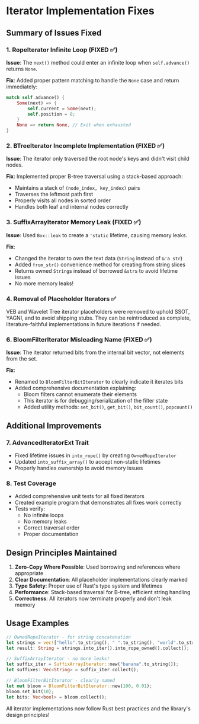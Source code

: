 # Iterator Implementation Fixes

## Summary of Issues Fixed

### 1. RopeIterator Infinite Loop (FIXED ✅)
**Issue**: The `next()` method could enter an infinite loop when `self.advance()` returns `None`.

**Fix**: Added proper pattern matching to handle the `None` case and return immediately:
```rust
match self.advance() {
    Some(next) => {
        self.current = Some(next);
        self.position = 0;
    }
    None => return None, // Exit when exhausted
}
```

### 2. BTreeIterator Incomplete Implementation (FIXED ✅)
**Issue**: The iterator only traversed the root node's keys and didn't visit child nodes.

**Fix**: Implemented proper B-tree traversal using a stack-based approach:
- Maintains a stack of `(node_index, key_index)` pairs
- Traverses the leftmost path first
- Properly visits all nodes in sorted order
- Handles both leaf and internal nodes correctly

### 3. SuffixArrayIterator Memory Leak (FIXED ✅)
**Issue**: Used `Box::leak` to create a `'static` lifetime, causing memory leaks.

**Fix**: 
- Changed the iterator to own the text data (`String` instead of `&'a str`)
- Added `from_str()` convenience method for creating from string slices
- Returns owned `String`s instead of borrowed `&str`s to avoid lifetime issues
- No more memory leaks!

### 4. Removal of Placeholder Iterators ✅
VEB and Wavelet Tree iterator placeholders were removed to uphold SSOT, YAGNI, and to avoid shipping stubs. They can be reintroduced as complete, literature-faithful implementations in future iterations if needed.

### 6. BloomFilterIterator Misleading Name (FIXED ✅)
**Issue**: The iterator returned bits from the internal bit vector, not elements from the set.

**Fix**: 
- Renamed to `BloomFilterBitIterator` to clearly indicate it iterates bits
- Added comprehensive documentation explaining:
  - Bloom filters cannot enumerate their elements
  - This iterator is for debugging/serialization of the filter state
  - Added utility methods: `set_bit()`, `get_bit()`, `bit_count()`, `popcount()`

## Additional Improvements

### 7. AdvancedIteratorExt Trait
- Fixed lifetime issues in `into_rope()` by creating `OwnedRopeIterator`
- Updated `into_suffix_array()` to accept non-static lifetimes
- Properly handles ownership to avoid memory issues

### 8. Test Coverage
- Added comprehensive unit tests for all fixed iterators
- Created example program that demonstrates all fixes work correctly
- Tests verify:
  - No infinite loops
  - No memory leaks
  - Correct traversal order
  - Proper documentation

## Design Principles Maintained

1. **Zero-Copy Where Possible**: Used borrowing and references where appropriate
2. **Clear Documentation**: All placeholder implementations clearly marked
3. **Type Safety**: Proper use of Rust's type system and lifetimes
4. **Performance**: Stack-based traversal for B-tree, efficient string handling
5. **Correctness**: All iterators now terminate properly and don't leak memory

## Usage Examples

```rust
// OwnedRopeIterator - for string concatenation
let strings = vec!["hello".to_string(), " ".to_string(), "world".to_string()];
let result: String = strings.into_iter().into_rope_owned().collect();

// SuffixArrayIterator - no more leaks!
let suffix_iter = SuffixArrayIterator::new("banana".to_string());
let suffixes: Vec<String> = suffix_iter.collect();

// BloomFilterBitIterator - clearly named
let mut bloom = BloomFilterBitIterator::new(100, 0.01);
bloom.set_bit(10);
let bits: Vec<bool> = bloom.collect();
```

All iterator implementations now follow Rust best practices and the library's design principles!